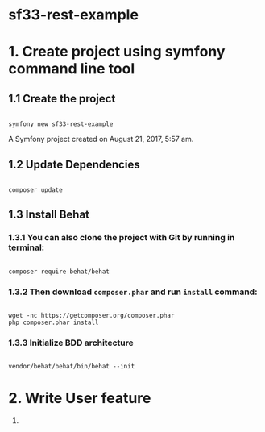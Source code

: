 sf33-rest-example
=================

# 1. Create project using symfony command line tool

## 1.1 Create the project

<code>
symfony new sf33-rest-example
</code>

A Symfony project created on August 21, 2017, 5:57 am.

## 1.2 Update Dependencies

<code>
composer update
</code>


## 1.3 Install Behat

### 1.3.1 You can also clone the project with Git by running in terminal:

<code>
composer require behat/behat
</code>

### 1.3.2 Then download `composer.phar` and run `install` command:

<code>
wget -nc https://getcomposer.org/composer.phar
php composer.phar install
</code>

### 1.3.3 Initialize BDD architecture

<code>
vendor/behat/behat/bin/behat --init
</code>

# 2. Write User feature

1. 
